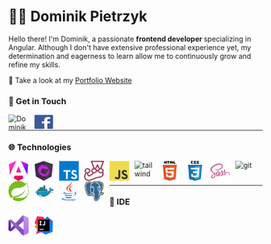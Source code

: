 # 🧑‍💻 Dominik Pietrzyk

Hello there! I'm Dominik, a passionate <strong> frontend developer </strong> specializing in Angular. Although I don't have extensive professional experience yet, my determination and eagerness to learn allow me to continuously grow and refine my skills.

💼 Take a look at my [Portfolio Website](https://dominikpietrzyk.site/)

### 📱 Get in Touch

<p align="left">
  <a href="https://www.linkedin.com/in/dominik-pietrzyk-02966225a/" target="_blank"><img align="left" src="https://raw.githubusercontent.com/rahuldkjain/github-profile-readme-generator/master/src/images/icons/Social/linked-in-alt.svg" alt="Dominik linkedin" height="30" width="40" style="padding-right:10px;" /></a>
<a href="https://www.facebook.com/pietrzykdominik/" target="_blank"><img align="left" src="https://raw.githubusercontent.com/devicons/devicon/6910f0503efdd315c8f9b858234310c06e04d9c0/icons/facebook/facebook-plain.svg" alt="Dominik facebook" height="30" width="40" /></a>
</p>
<br />

---

### 🌐 Technologies

<img align="left" src="https://raw.githubusercontent.com/devicons/devicon/6910f0503efdd315c8f9b858234310c06e04d9c0/icons/angular/angular-original.svg" alt="angular"
	width="40" height="40" style="padding-right:10px;" />
<img align="left" src="https://raw.githubusercontent.com/devicons/devicon/6910f0503efdd315c8f9b858234310c06e04d9c0/icons/ngrx/ngrx-original.svg"
	alt="ngrx" width="40" height="40" style="padding-right:10px;" />
<img align="left" src="https://raw.githubusercontent.com/devicons/devicon/master/icons/typescript/typescript-original.svg"
	alt="typescript" width="40" height="40" style="padding-right:10px;" />
<img align="left" src="https://raw.githubusercontent.com/devicons/devicon/6910f0503efdd315c8f9b858234310c06e04d9c0/icons/jest/jest-plain.svg" alt="JEST" width="40" height="40"
	style="padding-right:10px;" />
<img align="left" src="https://raw.githubusercontent.com/devicons/devicon/master/icons/javascript/javascript-original.svg"
	alt="javascript" width="40" height="40" style="padding-right:10px;" />
<img align="left" src="https://www.vectorlogo.zone/logos/tailwindcss/tailwindcss-icon.svg" alt="tailwind" width="40" height="40"
	style="padding-right:10px;" />
<img align="left" src="https://raw.githubusercontent.com/devicons/devicon/master/icons/html5/html5-original-wordmark.svg" alt="html5"
	width="40" height="40" style="padding-right:10px;" />
<img align="left" src="https://raw.githubusercontent.com/devicons/devicon/master/icons/css3/css3-original-wordmark.svg" alt="css3"
	width="40" height="40" style="padding-right:10px;" />
<img align="left" src="https://raw.githubusercontent.com/devicons/devicon/master/icons/sass/sass-original.svg" alt="sass"
	width="40" height="40" style="padding-right:10px;" />
<img align="left" src="https://www.vectorlogo.zone/logos/git-scm/git-scm-icon.svg" alt="git" width="40" height="40"
	style="padding-right:10px;" />
<img align="left" src="https://raw.githubusercontent.com/devicons/devicon/6910f0503efdd315c8f9b858234310c06e04d9c0/icons/spring/spring-original.svg" alt="spring"
	width="40" height="40" style="padding-right:10px;" />
<img align="left" src="https://raw.githubusercontent.com/devicons/devicon/6910f0503efdd315c8f9b858234310c06e04d9c0/icons/docker/docker-original.svg" alt="docker"
	width="40" height="40" style="padding-right:10px;" />
<img align="left" src="https://raw.githubusercontent.com/devicons/devicon/6910f0503efdd315c8f9b858234310c06e04d9c0/icons/java/java-original.svg" alt="java"
	width="40" height="40" style="padding-right:10px;" />
<img align="left" src="https://raw.githubusercontent.com/devicons/devicon/6910f0503efdd315c8f9b858234310c06e04d9c0/icons/postgresql/postgresql-original.svg" alt="postgreSQL" width="40" height="40"
	style="padding-right:10px;" />

<br />
<br />

---

### 📄 IDE

<img align="left" src="https://raw.githubusercontent.com/devicons/devicon/6910f0503efdd315c8f9b858234310c06e04d9c0/icons/visualstudio/visualstudio-original.svg" alt="visual studio code"
	width="40" height="40" style="padding-right:10px;" />
<img align="left" src="https://raw.githubusercontent.com/devicons/devicon/6910f0503efdd315c8f9b858234310c06e04d9c0/icons/intellij/intellij-original.svg" alt="intelliJ" width="40" height="40"
	style="padding-right:10px;" />

<br />

<!--
**domino16/domino16** is a ✨ _special_ ✨ repository because its `README.md` (this file) appears on your GitHub profile.

Here are some ideas to get you started:

- 🔭 I’m currently working on ...
- 🌱 I’m currently learning ...
- 👯 I’m looking to collaborate on ...
- 🤔 I’m looking for help with ...
- 💬 Ask me about ...
- 📫 How to reach me: ...
- 😄 Pronouns: ...
- ⚡ Fun fact: ...
-->

